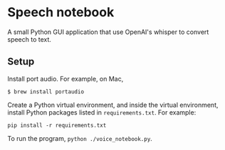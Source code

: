 # Speech notebook

A small Python GUI application that use OpenAI's whisper to convert speech to text.


## Setup

Install port audio. For example, on Mac,
```shell
$ brew install portaudio
```

Create a Python virtual environment, and inside the virtual environment, install Python packages listed in `requirements.txt`. For example:
```shell
pip install -r requirements.txt
```

To run the program, `python ./voice_notebook.py`.

